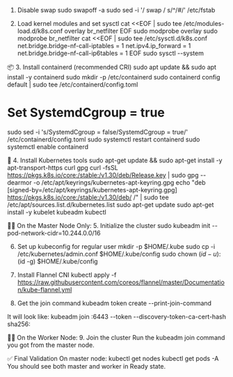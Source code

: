 1. Disable swap
sudo swapoff -a
sudo sed -i '/ swap / s/^/#/' /etc/fstab

2. Load kernel modules and set sysctl
cat <<EOF | sudo tee /etc/modules-load.d/k8s.conf
overlay
br_netfilter
EOF
sudo modprobe overlay
sudo modprobe br_netfilter
cat <<EOF | sudo tee /etc/sysctl.d/k8s.conf
net.bridge.bridge-nf-call-iptables  = 1
net.ipv4.ip_forward                 = 1
net.bridge.bridge-nf-call-ip6tables = 1
EOF
sudo sysctl --system

📦 3. Install containerd (recommended CRI)
sudo apt update && sudo apt install -y containerd
sudo mkdir -p /etc/containerd
sudo containerd config default | sudo tee /etc/containerd/config.toml

# Set SystemdCgroup = true

sudo sed -i 's/SystemdCgroup = false/SystemdCgroup = true/' /etc/containerd/config.toml
sudo systemctl restart containerd
sudo systemctl enable containerd

🚀 4. Install Kubernetes tools
sudo apt-get update && sudo apt-get install -y apt-transport-https curl gpg
curl -fsSL https://pkgs.k8s.io/core:/stable:/v1.30/deb/Release.key | sudo gpg --dearmor -o /etc/apt/keyrings/kubernetes-apt-keyring.gpg
echo "deb [signed-by=/etc/apt/keyrings/kubernetes-apt-keyring.gpg] https://pkgs.k8s.io/core:/stable:/v1.30/deb/ /" | sudo tee /etc/apt/sources.list.d/kubernetes.list
sudo apt-get update
sudo apt-get install -y kubelet kubeadm kubectl

🧑‍✈️ On the Master Node Only:
5. Initialize the cluster
sudo kubeadm init --pod-network-cidr=10.244.0.0/16

6. Set up kubeconfig for regular user
mkdir -p $HOME/.kube
sudo cp -i /etc/kubernetes/admin.conf $HOME/.kube/config
sudo chown $(id -u):$(id -g) $HOME/.kube/config

7. Install Flannel CNI
kubectl apply -f https://raw.githubusercontent.com/coreos/flannel/master/Documentation/kube-flannel.yml

8. Get the join command
kubeadm token create --print-join-command

It will look like:
kubeadm join <master-ip>:6443 --token <token> --discovery-token-ca-cert-hash sha256:<hash>

🧑‍💻 On the Worker Node:
9. Join the cluster
Run the kubeadm join command you got from the master node.

✅ Final Validation
On master node:
kubectl get nodes
kubectl get pods -A
You should see both master and worker in Ready state.

